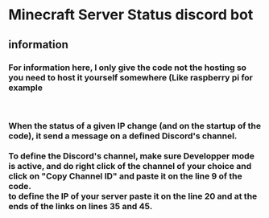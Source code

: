 # Minecraft Server Status discord bot

<h2>information</h2>
<h3>For information here, I only give the code not the hosting so you need to host it yourself somewhere (Like raspberry pi for example</h3>
<br>
<h3>
 When the status of a given IP change (and on the startup of the code), it send a message on a defined Discord's channel.
 <br/>
 <br>
 To define the Discord's channel, make sure Developper mode is active, and do right click of the channel of your choice and click on "Copy Channel ID" and paste it on the line 9 of the code.
 <br/>
 to define the IP of your server paste it on the line 20 and at the ends of the links on lines 35 and 45.
</h3>
